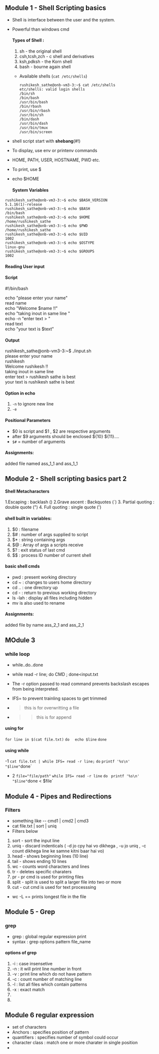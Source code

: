 ## Module 1 - Shell Scripting basics

- Shell is interface between the user and the system.
- Powerful than windows cmd

  #### Types of Shell :
  1. sh - the original shell
  2. csh,tcsh,zch - c shell and derivatives
  3. ksh,pdksh - the Korn shell
  4. bash - bourne again shell

  - Available shells (`cat /etc/shells`)
    
    `rushikesh_sathe@onb-vm3-3:~$ cat /etc/shells`  
    `etc/shells: valid login shells`  
    `/bin/sh`  
    `/bin/bash`  
    `/usr/bin/bash`  
    `/bin/rbash`  
    `/usr/bin/rbash`  
    `/usr/bin/sh`  
    `/bin/dash`  
    `/usr/bin/dash`  
    `/usr/bin/tmux`  
    `/usr/bin/screen`  

- shell script start with **shebang**(#!)
- To display, use env or printenv commands
- HOME, PATH, USER, HOSTNAME, PWD etc.
-  To print, use $
- echo $HOME

  #### System Variables

`rushikesh_sathe@onb-vm3-3:~$ echo $BASH_VERSION`  
`5.1.16(1)-release`  
`rushikesh_sathe@onb-vm3-3:~$ echo $BASH`  
`/bin/bash`  
`rushikesh_sathe@onb-vm3-3:~$ echo $HOME`  
`/home/rushikesh_sathe`  
`rushikesh_sathe@onb-vm3-3:~$ echo $PWD`  
`/home/rushikesh_sathe`  
`rushikesh_sathe@onb-vm3-3:~$ echo $UID`  
`1002`  
`rushikesh_sathe@onb-vm3-3:~$ echo $OSTYPE`  
`linux-gnu`  
`rushikesh_sathe@onb-vm3-3:~$ echo $GROUPS`  
`1002`  

#### Reading User input
#### Script 
#!/bin/bash  

echo "please enter your name"  
read name  
echo "Welcome $name !!"  
echo "taking inout in same line "  
echo -n "enter text > "  
read text    
echo "your text is $text"  

#### Output
rushikesh_sathe@onb-vm3-3:~$ ./input.sh  
please enter your name  
rushikesh  
Welcome rushikesh !!  
taking inout in same line  
enter text > rushikesh sathe is best  
your text is rushikesh sathe is best  

#### Option in echo 
1. `-n` to ignore new line  
2. `-e`


#### Positional Parameters
- $0 is script and $1 , $2 are respective arguments
- after $9 arguments should be enclosed ${10} ${11}....
- `$#` = number of arguments

#### Assignments:
added file named ass_1_1 and ass_1_1



## Module 2 - Shell scripting basics part 2

#### Shell Metacharacters
1.Escaping : backlash (\)
2.Grave ascent : Backquotes (`)
3. Partial quoting : double quote (")
4. Full quoting : single quote (')

#### shell built in variables:
1. $0 : filename
2. $# : number of args supplied to script
3. $* : string containing args
4. $@ : Array of args a scripts receive
5. $? : exit status of last cmd
6. $$ : process ID number of current shell

#### basic shell cmds
- pwd : present working directory
- cd ~ : changes to users home directory
- cd .. : one directory up
- cd - : return to previous working directory
- ls -lah : display all files including hidden
- mv is also used to rename

#### Assignments:
added file by name ass_2_1 and ass_2_1

  
## MOdule 3

### while loop

- while..do..done

- while read -r line; do CMD ; done<input.txt
- The -r option passed to read command prevents backslash escapes from being interpreted.
- IFS= to prevent trainling spaces to get trimmed
- > this is for overwritting a file
- >> this is for append

#### using for
`for line in $(cat file.txt)`
`do`
`  echo $line`
`done`


#### using while 
-1
`cat file.txt | while IFS= read -r line;`
`do`
` printf '%s\n' "$line"
`done`
- 2
  `file="file/path"`
  `while IFS= read -r line`
  `do`
  `  printf '%s\n' "$line"
  `done < $file`

## Module 4 - Pipes and Redirections

### Filters
- something like -- cmd1 | cmd2 | cmd3
- cat file.txt | sort | uniq
- Filters below
1. sort - sort the input line
2. uniq - discard indenticals ( -d jo cpy hai vo dikhega , -u jo uniq , -c count dikhega line ke samne kitni baar hai vo)
3. head - shows beginning lines (10 line)
4. tail - shows ending 10 lines
5. wc - counts word characters and lines
6. tr - deletes specific charaters
7. pr - pr cmd is used for printing files
8. split - split is used to split a larger file into two or more
9. cut - cut cmd is used for text processsing

- wc -L == prints longest file in the file
  

## Module 5 - Grep 

### grep 

- grep : global regular expression print
- syntax : grep options pattern file_name

#### options of grep 
1. -i : case insensetive
2. -n : it will print line number in front
3. -v : print line which do not have pattern
4.  -c : count number of matching line
5.  -l : list all files which contain patterns
6.  -x : exact match
7.  
8.  


## Module 6 regular expression

- set of characters
- Anchors : specifies position of pattern
- quantifiers : specifies number of symbol could occur
- character class : match one or more charater in single position
- 

